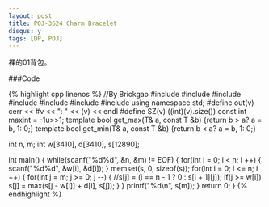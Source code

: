 ```yaml
---
layout: post
title: POJ-3624 Charm Bracelet
disqus: y
tags: [DP, POJ]
---
```


裸的01背包。

###Code

{% highlight cpp linenos %}
//By Brickgao
#include <iostream>
#include <cstdio>
#include <cstring>
#include <cmath>
#include <cstdlib>
#include <algorithm>
#include <vector>
using namespace std;
#define out(v) cerr << #v << ": " << (v) << endl
#define SZ(v) ((int)(v).size())
const int maxint = -1u>>1;
template <class T> bool get_max(T& a, const T &b) {return b > a? a = b, 1: 0;}
template <class T> bool get_min(T& a, const T &b) {return b < a? a = b, 1: 0;}

int n, m;
int w[3410], d[3410], s[12890];

int main() {
    while(scanf("%d%d", &n, &m) != EOF) {
        for(int i = 0; i < n; i ++) {
            scanf("%d%d", &w[i], &d[i]);
        }
        memset(s, 0, sizeof(s));
        for(int i = 0; i <= n; i ++) {
            for(int j = m; j >= 0; j --) {
                //s[j] = (i == n - 1 ? 0 : s[i + 1][j]);
                if(j >= w[i])
                    s[j] = max(s[j - w[i]] + d[i], s[j]);
            }
        }
        printf("%d\n", s[m]);
    }
    return 0;
}
{% endhighlight %}

